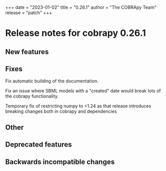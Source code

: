 +++
date = "2023-01-02"
title = "0.26.1"
author = "The COBRApy Team"
release = "patch"
+++

# Release notes for cobrapy 0.26.1

## New features

## Fixes

Fix automatic building of the documentation.

Fix an issue where SBML models with a "created" date would break lots of the cobrapy
functionality.
<!--more-->

Temporary fix of restricting numpy to <1.24 as that release introduces breaking changes both in cobrapy and dependencies

## Other

## Deprecated features

## Backwards incompatible changes
